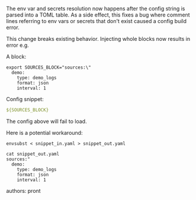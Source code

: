 The env var and secrets resolution now happens after the config string is parsed into a TOML table.
As a side effect, this fixes a bug where comment lines referring to env vars or secrets that don't exist caused a config build error.

This change breaks existing behavior. Injecting whole blocks now results in error e.g.

A block:
```shell
export SOURCES_BLOCK="sources:\"
  demo:
    type: demo_logs
    format: json
    interval: 1
```

Config snippet:
```yaml
${SOURCES_BLOCK}
```

The config above will fail to load.

Here is a potential workaround:

```shell
envsubst < snippet_in.yaml > snippet_out.yaml

cat snippet_out.yaml
sources:"
  demo:
    type: demo_logs
    format: json
    interval: 1
```

authors: pront
